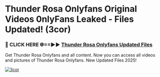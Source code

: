 # Thunder Rosa Onlyfans Original Videos 0nlyFans Leaked - Files Updated! (3cor)

<h3>🔴 CLICK HERE 🌐==►► <a href="https://tinyurl.com/x26r9saj" rel="nofollow">Thunder Rosa Onlyfans Updated Files</a></h3>

Get Thunder Rosa Onlyfans and all content. Now you can access all videos and pictures of Thunder Rosa Onlyfans. New Updated Files 2025!

[![3cor](https://i.imgur.com/LkgZPqh.gif)](https://tinyurl.com/x26r9saj)
